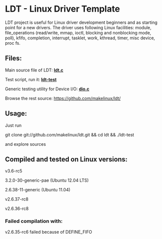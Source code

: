 # LDT - Linux Driver Template

LDT project is useful for Linux driver development beginners and as starting point for a new drivers. 
The driver uses following Linux facilities: 
module, file_operations (read/write, mmap, ioctl, blocking and nonblocking mode, poll), kfifo, completion, interrupt, tasklet, work, kthread, timer, misc device, proc fs.

## Files:

Main source file of LDT: 
**[ldt.c](https://github.com/makelinux/ldt/blob/master/ldt.c)**

Test script, run it: **[ldt-test](https://github.com/makelinux/ldt/blob/master/ldt-test)**

Generic testing utility for Device I/O: **[dio.c](https://github.com/makelinux/ldt/blob/master/dio.c)**

Browse the rest source: https://github.com/makelinux/ldt/

## Usage:

Just run

git clone git://github.com/makelinux/ldt.git && cd ldt && ./ldt-test

and explore sources

## Compiled and tested on Linux versions:

v3.6-rc5 

3.2.0-30-generic-pae (Ubuntu 12.04 LTS)

2.6.38-11-generic (Ubuntu 11.04)

v2.6.37-rc8

v2.6.36-rc8

### Failed compilation with:

v2.6.35-rc6 failed because of DEFINE_FIFO
